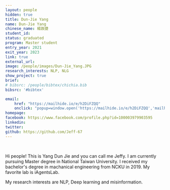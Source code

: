 ```yaml
---
layout: people
hidden: true
title: Dun-Jie Yang
name: Dun-Jie Yang
chinese_name: 楊敦捷
student_id:
status: graduated
program: Master student
entry_year: 2021
exit_year: 2023
link: true
external_url:
image: /people/images/Dun-Jie_Yang.JPG
research_interests: NLP, NLG
show_project: true
brief:
# bibsrc: /people/bibtex/chichia.bib
bibsrc: '#bibtex'

email:
    href: "https://mailhide.io/e/h2DiFZQQ"
    onclick: "popup=window.open('https://mailhide.io/e/h2DiFZQQ','mailhidepopup','width=580,height=635'); return false;"
homepage:
facebook: https://www.facebook.com/profile.php?id=100003979903595
linkedin:
twitter:
github: https://github.com/Jeff-67
---
```


<br />

Hi people! This is Yang Dun Jie and you can call me Jeffy.
I am currently pursuing Master degree in National Taiwan University.
I received my bachelor's degree in machanical engineering from NCKU in 2019.
My favorite lab is iAgentsLab.

My research interests are NLP, Deep learning and misinformation.


